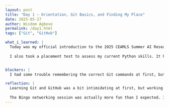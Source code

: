 ```yaml
---
layout: post
title: "Day 1 – Orientation, Git Basics, and Finding My Place"
date: 2025-05-27
author: Wisdom Agbeve
permalink: /day1.html
tags: ["Git", "GitHub"]

what_i_learned: |
  Today was my official introduction to the 2025 CEAMLS Summer AI Research Institute for undergraduate students interested in AI research, and it set the tone for what’s to come. I learned the basics of version control using Git and how to connect a local project to a GitHub repository. I practiced commands like `git init`, `git add`, `git commit`, and `git push`. 
  
  I also took a placement test to assess my current Python skills. It helped me identify the areas I’m strong in and where I need improvement—especially around functions and file handling.


blockers: |
  I had some trouble remembering the correct Git commands at first, but after a bit of practice, it started to make more sense.

reflection: |
  Learning Git and GitHub was a bit intimidating at first, but working through the process gave me a sense of control and confidence in managing my code. I now understand how version control empowers collaboration and accountability in software projects. I'm looking forward to applying these skills to larger team-based projects in this research internship and in the future.
  
  The Bingo networking session was actually more fun than I expected. I connected with other interns from across the country and got a better feel for the community I’ll be working with. Starting with Git and GitHub gave me a sense of control over my work, and the Python test was a good reality check—it showed me I still have a lot to learn, but I’m excited for the challenge. Day 1 felt like opening a new chapter, and I’m ready to write a good one.
---
```

